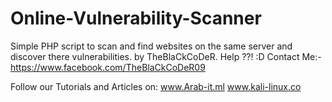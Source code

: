 # Online-Vulnerability-Scanner
Simple PHP script to scan and find websites on the same server and discover there vulnerabilities. by TheBlaCkCoDeR.
Help ??! :D
Contact Me:-
https://www.facebook.com/TheBlaCkCoDeR09

Follow our Tutorials and Articles on:
www.Arab-it.ml
www.kali-linux.co
